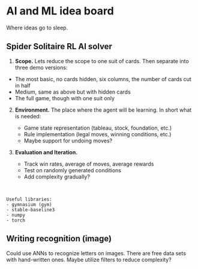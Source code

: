 # AI and ML idea board

Where ideas go to sleep.

## Spider Solitaire RL AI solver
1. **Scope.**
Lets reduce the scope to one suit of cards. Then separate into three demo versions:
- The most basic, no cards hidden, six columns, the number of cards cut in half
- Medium, same as above but with hidden cards
- The full game, though with one suit only

2. **Environment.**
The place where the agent will be learning. In short what is needed:
    - Game state representation (tableau, stock, foundation, etc.)
    - Rule implementation (legal moves, winning conditions, etc.)
    - Maybe support for undoing moves?

3. **Evaluation and Iteration.**
    - Track win rates, average of moves, average rewards
    - Test on randomly generated conditions
    - Add complexity gradually?

&nbsp;
```
Useful libraries:
- gymnasium (gym)
- stable-baseline3
- numpy
- torch
```

## Writing recognition (image)
Could use ANNs to recognize letters on images. There are free data sets with hand-written ones.
Maybe utilize filters to reduce complexity?